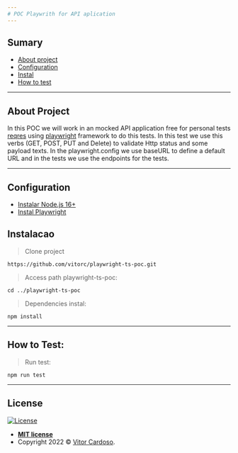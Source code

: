 ```yaml
---
# POC Playwrith for API aplication
---
```


## Sumary

- [About project](#about-project)
- [Configuration](#configuration)
- [Instal](#instal)
- [How to test](#how-to-testar)

---
## About Project

In this POC we will work in an mocked API application free for personal tests [reqres](https://reqres.in/) using [playwright](https://playwright.dev/) framework to do 
this tests.
In this test we use this verbs (GET, POST, PUT and Delete) to validate Http status and some payload texts.
In the playwright.config we use baseURL to define a default URL and in the tests we use the endpoints for the tests.

---

## Configuration

- [Instalar Node.js 16+](https://nodejs.org/)
- [Instal Playwright](https://playwright.dev/docs/intro#installing-playwright)

## Instalacao

> Clone project

`https://github.com/vitorc/playwright-ts-poc.git`

>Access path playwright-ts-poc:

`cd ../playwright-ts-poc`

> Dependencies instal:

`npm install`

---

## How to Test:

> Run test:

`npm run test`

---

## License

[![License](http://img.shields.io/:license-mit-blue.svg?style=flat-square)](http://badges.mit-license.org)

- **[MIT license](http://opensource.org/licenses/mit-license.php)**
- Copyright 2022 © <a href="https://www.linkedin.com/in/vitor-cardoso-" target="_blank">Vitor Cardoso</a>.
